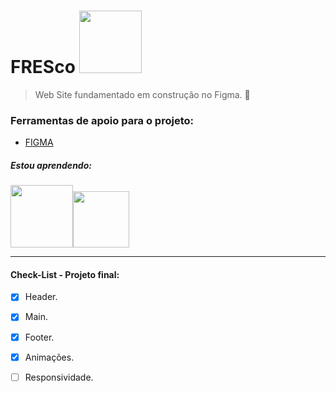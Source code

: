 # FRESco <img src="https://i.pinimg.com/originals/a9/c8/b8/a9c8b8bda377e08cfdaf21f988600592.gif" width="100px">

> Web Site fundamentado em construção no Figma.
📝
### Ferramentas de apoio para o projeto: 
- [FIGMA](https://www.figma.com/file/2M0kF40LUvHffMfAWdnzhR/Comida?type=design&t=03CThTaU7ri0Xts8-0)

##### Estou aprendendo:
<img src="https://diegomariano.com/wp-content/uploads/2020/08/logo-2582747_640-e1597771254582.png" width="100px"><img src="https://cdn-icons-png.flaticon.com/512/524/524545.png" width="90px">

---------

#### Check-List - Projeto final:
- [x] Header.
- [x] Main.
- [x] Footer.
- [x] Animações.
- [ ] Responsividade.

